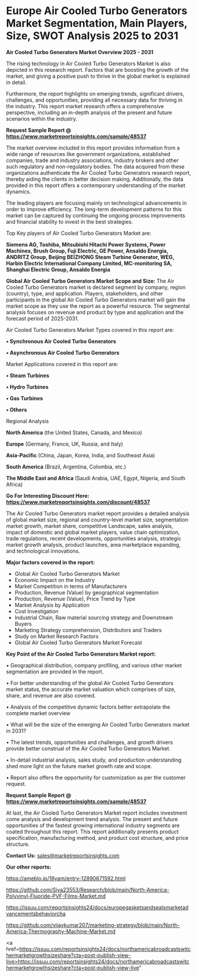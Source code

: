 # Europe Air Cooled Turbo Generators Market Segmentation, Main Players, Size, SWOT Analysis 2025 to 2031

<Strong> Air Cooled Turbo Generators Market Overview 2025 - 2031</strong>

The rising technology in Air Cooled Turbo Generators Market is also depicted in this research report. Factors that are boosting the growth of the market, and giving a positive push to thrive in the global market is explained in detail.

Furthermore, the report highlights on emerging trends, significant drivers, challenges, and opportunities, providing all necessary data for thriving in the industry. This report market research offers a comprehensive perspective, including an in-depth analysis of the present and future scenarios within the industry.

<strong>Request Sample Report @ <a href=https://www.marketreportsinsights.com/sample/48537>https://www.marketreportsinsights.com/sample/48537</a></strong>

The market overview included in this report provides information from a wide range of resources like government organizations, established companies, trade and industry associations, industry brokers and other such regulatory and non-regulatory bodies. The data acquired from these organizations authenticate the Air Cooled Turbo Generators research report, thereby aiding the clients in better decision making. Additionally, the data provided in this report offers a contemporary understanding of the market dynamics.

The leading players are focusing mainly on technological advancements in order to improve efficiency. The long-term development patterns for this market can be captured by continuing the ongoing process improvements and financial stability to invest in the best strategies.

Top Key players of Air Cooled Turbo Generators Market are:

<strong>Siemens AG, Toshiba, Mitsubishi Hitachi Power Systems, Power Machines, Brush Group, Fuji Electric, GE Power, Ansaldo Energia, ANDRITZ Group, Beijing BEIZHONG Steam Turbine Generator, WEG, Harbin Electric International Company Limited, MC-monitoring SA, Shanghai Electric Group, Ansaldo Energia</strong>

<strong><b>Global Air Cooled Turbo Generators Market Scope and Size:</b></strong>
The Air Cooled Turbo Generators market is declared segment by company, region (country), type, and application. Players, stakeholders, and other participants in the global Air Cooled Turbo Generators market will gain the market scope as they use the report as a powerful resource. The segmental analysis focuses on revenue and product by type and application and the forecast period of 2025-2031.

Air Cooled Turbo Generators Market Types covered in this report are:

<strong>•  Synchronous Air Cooled Turbo Generators

•  Asynchronous Air Cooled Turbo Generators</strong>

Market Applications covered in this report are:

<strong>•  Steam Turbines

•  Hydro Turbines

•  Gas Turbines

•  Others</strong> 

Regional Analysis

<strong>North America</strong> (the United States, Canada, and Mexico)

<strong>Europe</strong> (Germany, France, UK, Russia, and Italy)

<strong>Asia-Pacific</strong> (China, Japan, Korea, India, and Southeast Asia)

<strong>South America</strong> (Brazil, Argentina, Colombia, etc.)

<strong>The Middle East and Africa</strong> (Saudi Arabia, UAE, Egypt, Nigeria, and South Africa)

<strong>Go For Interesting Discount Here: <a href=https://www.marketreportsinsights.com/discount/48537>https://www.marketreportsinsights.com/discount/48537</a></strong>

The Air Cooled Turbo Generators market report provides a detailed analysis of global market size, regional and country-level market size, segmentation market growth, market share, competitive Landscape, sales analysis, impact of domestic and global market players, value chain optimization, trade regulations, recent developments, opportunities analysis, strategic market growth analysis, product launches, area marketplace expanding, and technological innovations.

<strong><b>Major factors covered in the report:</b></strong>
<ul>
  <li>Global Air Cooled Turbo Generators Market </li>
  <li>Economic Impact on the Industry</li>
  <li>Market Competition in terms of Manufacturers</li>
  <li>Production, Revenue (Value) by geographical segmentation</li>
  <li>Production, Revenue (Value), Price Trend by Type</li>
  <li>Market Analysis by Application</li>
  <li>Cost Investigation</li>
  <li>Industrial Chain, Raw material sourcing strategy and Downstream Buyers</li>
  <li>Marketing Strategy comprehension, Distributors and Traders</li>
  <li>Study on Market Research Factors</li>
  <li>Global Air Cooled Turbo Generators Market Forecast</li>
</ul>

<strong><b>Key Point of the Air Cooled Turbo Generators Market report:</b></strong>

• Geographical distribution, company profiling, and various other market segmentation are provided in the report.

• For better understanding of the global Air Cooled Turbo Generators market status, the accurate market valuation which comprises of size, share, and revenue are also covered.

• Analysis of the competitive dynamic factors better extrapolate the complete market overview

• What will be the size of the emerging Air Cooled Turbo Generators market in 2031?

• The latest trends, opportunities and challenges, and growth drivers provide better construal of the Air Cooled Turbo Generators Market.

• In-detail industrial analysis, sales study, and production understanding shed more light on the future market growth rate and scope.

• Report also offers the opportunity for customization as per the customer request.

<strong>Request Sample Report @ <a href=https://www.marketreportsinsights.com/sample/48537>https://www.marketreportsinsights.com/sample/48537</a></strong>

At last, the Air Cooled Turbo Generators Market report includes investment come analysis and development trend analysis. The present and future opportunities of the fastest growing international industry segments are coated throughout this report. This report additionally presents product specification, manufacturing method, and product cost structure, and price structure.

<strong>Contact Us:</strong>
sales@marketreportsinsights.com

<strong>Our other reports:</strong>

<a href=https://ameblo.jp/18yam/entry-12890671592.html>https://ameblo.jp/18yam/entry-12890671592.html</a>

<a href=https://github.com/Siya23553/Research/blob/main/North-America-Polyvinyl-Fluoride-PVF-Films-Market.md>https://github.com/Siya23553/Research/blob/main/North-America-Polyvinyl-Fluoride-PVF-Films-Market.md</a>

<a href=https://issuu.com/reportsinsights24/docs/europegasketsandsealsmarketadvancementsbehaviorcha>https://issuu.com/reportsinsights24/docs/europegasketsandsealsmarketadvancementsbehaviorcha</a>

<a href=https://github.com/vijaykumar207/marketing-strategy/blob/main/North-America-Thermography-Machine-Market.md>https://github.com/vijaykumar207/marketing-strategy/blob/main/North-America-Thermography-Machine-Market.md</a>

<a href=https://issuu.com/reportsinsights24/docs/northamericabroadcastswitchermarketgrowthsizeshare?cta=post-publish-view-live>https://issuu.com/reportsinsights24/docs/northamericabroadcastswitchermarketgrowthsizeshare?cta=post-publish-view-live</a>"
